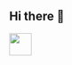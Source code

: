 ## Hi there 👋

<img loading="lazy" src="https://cdn.jsdelivr.net/gh/devicons/devicon/icons/git/git-original.svg" width="40" height="40"/>
